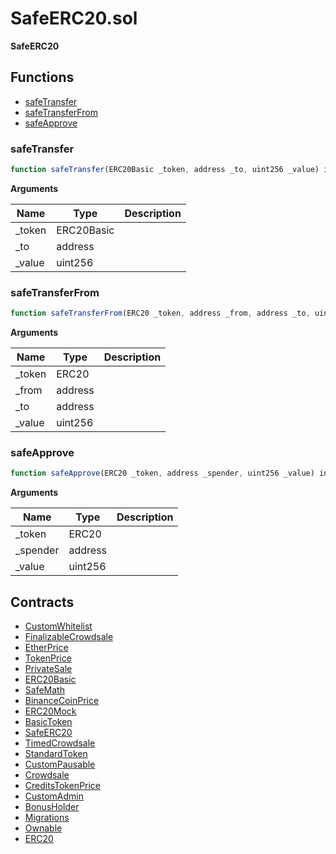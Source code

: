 ﻿# SafeERC20.sol

**SafeERC20**

## Functions

- [safeTransfer](#safetransfer)
- [safeTransferFrom](#safetransferfrom)
- [safeApprove](#safeapprove)

### safeTransfer

```js
function safeTransfer(ERC20Basic _token, address _to, uint256 _value) internal
```

**Arguments**

| Name        | Type           | Description  |
| ------------- |------------- | -----|
| _token | ERC20Basic |  | 
| _to | address |  | 
| _value | uint256 |  | 

### safeTransferFrom

```js
function safeTransferFrom(ERC20 _token, address _from, address _to, uint256 _value) internal
```

**Arguments**

| Name        | Type           | Description  |
| ------------- |------------- | -----|
| _token | ERC20 |  | 
| _from | address |  | 
| _to | address |  | 
| _value | uint256 |  | 

### safeApprove

```js
function safeApprove(ERC20 _token, address _spender, uint256 _value) internal
```

**Arguments**

| Name        | Type           | Description  |
| ------------- |------------- | -----|
| _token | ERC20 |  | 
| _spender | address |  | 
| _value | uint256 |  | 

## Contracts

- [CustomWhitelist](CustomWhitelist.md)
- [FinalizableCrowdsale](FinalizableCrowdsale.md)
- [EtherPrice](EtherPrice.md)
- [TokenPrice](TokenPrice.md)
- [PrivateSale](PrivateSale.md)
- [ERC20Basic](ERC20Basic.md)
- [SafeMath](SafeMath.md)
- [BinanceCoinPrice](BinanceCoinPrice.md)
- [ERC20Mock](ERC20Mock.md)
- [BasicToken](BasicToken.md)
- [SafeERC20](SafeERC20.md)
- [TimedCrowdsale](TimedCrowdsale.md)
- [StandardToken](StandardToken.md)
- [CustomPausable](CustomPausable.md)
- [Crowdsale](Crowdsale.md)
- [CreditsTokenPrice](CreditsTokenPrice.md)
- [CustomAdmin](CustomAdmin.md)
- [BonusHolder](BonusHolder.md)
- [Migrations](Migrations.md)
- [Ownable](Ownable.md)
- [ERC20](ERC20.md)

